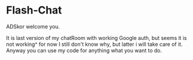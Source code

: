 # Flash-Chat

ADSkor welcome you.

It is last version of my chatRoom with working Google auth, but seems it is not working^ for now I still don't know why, but latter i will take care of it. Anyway you can use my code for anything what you want to do.

